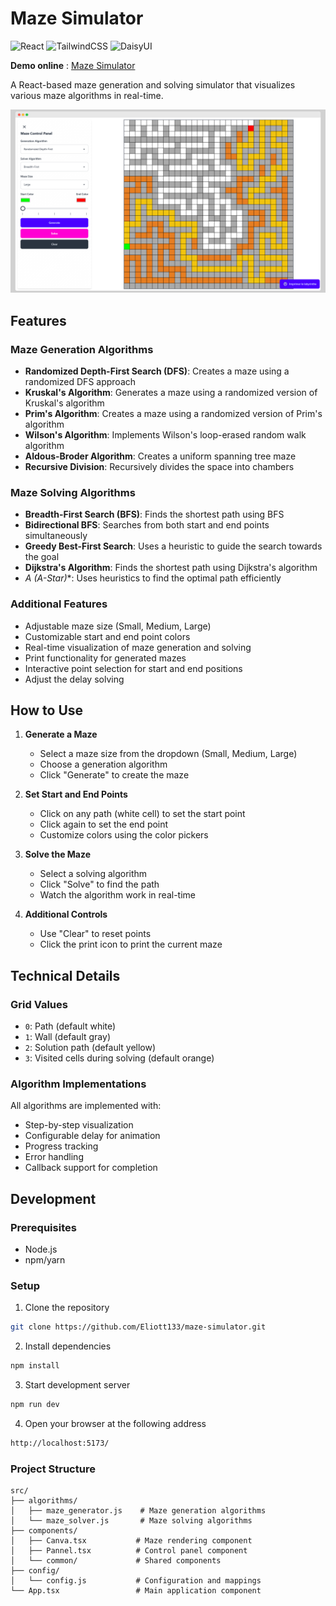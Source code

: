 # Maze Simulator

![React](https://img.shields.io/badge/React-61DAFB?style=for-the-badge&logo=react&logoColor=black) ![TailwindCSS](https://img.shields.io/badge/TailwindCSS-38B2AC?style=for-the-badge&logo=tailwindcss&logoColor=white) ![DaisyUI](https://img.shields.io/badge/DaisyUI-UI_Framework-FF00FF?style=for-the-badge&logo=daisyui&logoColor=white)

**Demo online** : <a href="https://maze-simulator-eliott.netlify.app/" target="_blank">Maze Simulator</a>

A React-based maze generation and solving simulator that visualizes various maze algorithms in real-time.

![Maze Simulator](https://raw.githubusercontent.com/Eliott133/maze-simulator/refs/heads/main/src/screen/screen.png)

## Features

### Maze Generation Algorithms
- **Randomized Depth-First Search (DFS)**: Creates a maze using a randomized DFS approach
- **Kruskal's Algorithm**: Generates a maze using a randomized version of Kruskal's algorithm
- **Prim's Algorithm**: Creates a maze using a randomized version of Prim's algorithm
- **Wilson's Algorithm**: Implements Wilson's loop-erased random walk algorithm
- **Aldous-Broder Algorithm**: Creates a uniform spanning tree maze
- **Recursive Division**: Recursively divides the space into chambers

### Maze Solving Algorithms
- **Breadth-First Search (BFS)**: Finds the shortest path using BFS
- **Bidirectional BFS**: Searches from both start and end points simultaneously
- **Greedy Best-First Search**: Uses a heuristic to guide the search towards the goal
- **Dijkstra's Algorithm**: Finds the shortest path using Dijkstra's algorithm
- **A* (A-Star)**: Uses heuristics to find the optimal path efficiently

### Additional Features
- Adjustable maze size (Small, Medium, Large)
- Customizable start and end point colors
- Real-time visualization of maze generation and solving
- Print functionality for generated mazes
- Interactive point selection for start and end positions
- Adjust the delay solving

## How to Use

1. **Generate a Maze**
   - Select a maze size from the dropdown (Small, Medium, Large)
   - Choose a generation algorithm
   - Click "Generate" to create the maze

2. **Set Start and End Points**
   - Click on any path (white cell) to set the start point
   - Click again to set the end point
   - Customize colors using the color pickers

3. **Solve the Maze**
   - Select a solving algorithm
   - Click "Solve" to find the path
   - Watch the algorithm work in real-time

4. **Additional Controls**
   - Use "Clear" to reset points
   - Click the print icon to print the current maze

## Technical Details

### Grid Values
- `0`: Path (default white)
- `1`: Wall (default gray)
- `2`: Solution path (default yellow)
- `3`: Visited cells during solving (default orange)

### Algorithm Implementations
All algorithms are implemented with:
- Step-by-step visualization
- Configurable delay for animation
- Progress tracking
- Error handling
- Callback support for completion

## Development

### Prerequisites
- Node.js
- npm/yarn

### Setup
1) Clone the repository
```bash
git clone https://github.com/Eliott133/maze-simulator.git
```

2) Install dependencies
```bash
npm install
```

3) Start development server
```bash
npm run dev
```

4) Open your browser at the following address 
```bash
http://localhost:5173/
```

### Project Structure
```
src/
├── algorithms/
│   ├── maze_generator.js    # Maze generation algorithms
│   └── maze_solver.js       # Maze solving algorithms
├── components/
│   ├── Canva.tsx           # Maze rendering component
│   ├── Pannel.tsx          # Control panel component
│   └── common/             # Shared components
├── config/
│   └── config.js           # Configuration and mappings
└── App.tsx                 # Main application component
```